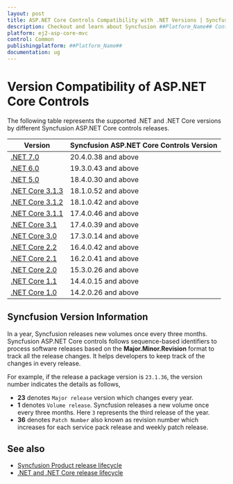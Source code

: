 ```yaml
---
layout: post
title: ASP.NET Core Controls Compatibility with .NET Versions | Syncfusion
description: Checkout and learn about Syncfusion ##Platform_Name## Controls Compatibility with .NET Versions and much more.
platform: ej2-asp-core-mvc
control: Common
publishingplatform: ##Platform_Name##
documentation: ug
---
```


# Version Compatibility of ASP.NET Core Controls

The following table represents the supported .NET and .NET Core versions by different Syncfusion ASP.NET Core controls releases.

| Version | Syncfusion ASP.NET Core Controls Version |
| ------------- | ------------- |
| [.NET 7.0](https://devblogs.microsoft.com/dotnet/announcing-asp-net-core-in-dotnet-7/) | 20.4.0.38 and above |
| [.NET 6.0](https://devblogs.microsoft.com/dotnet/announcing-asp-net-core-in-net-6/) | 19.3.0.43 and above |
| [.NET 5.0](https://devblogs.microsoft.com/dotnet/announcing-asp-net-core-in-net-5/) | 18.4.0.30 and above  |
| [.NET Core 3.1.3](https://devblogs.microsoft.com/dotnet/net-core-march-2020/) | 18.1.0.52 and above |
| [.NET Core 3.1.2](https://devblogs.microsoft.com/dotnet/net-core-february-2020/) | 18.1.0.42 and above |
| [.NET Core 3.1.1](https://devblogs.microsoft.com/dotnet/net-core-january-2020/) | 17.4.0.46  and above |
| [.NET Core 3.1](https://devblogs.microsoft.com/dotnet/asp-net-core-updates-in-net-core-3-1/) | 17.4.0.39 and above |
| [.NET Core 3.0](https://devblogs.microsoft.com/dotnet/announcing-net-core-3-0/) | 17.3.0.14 and above |
| [.NET Core 2.2](https://devblogs.microsoft.com/dotnet/announcing-net-core-2-2/) | 16.4.0.42 and above |
| [.NET Core 2.1](https://devblogs.microsoft.com/dotnet/announcing-net-core-2-1/) | 16.2.0.41 and above |
| [.NET Core 2.0](https://devblogs.microsoft.com/dotnet/announcing-net-core-2-0/) | 15.3.0.26 and above |
| [.NET Core 1.1](https://devblogs.microsoft.com/dotnet/announcing-net-core-1-1/) | 14.4.0.15 and above |
| [.NET Core 1.0](https://devblogs.microsoft.com/dotnet/announcing-net-core-1-0/) | 14.2.0.26 and above |

## Syncfusion Version Information

In a year, Syncfusion releases new volumes once every three months. Syncfusion ASP.NET Core controls follows sequence-based identifiers to process software releases based on the **Major.Minor.Revision** format to track all the release changes. It helps developers to keep track of the changes in every release. 

For example, if the release a package version is `23.1.36`, the version number indicates the details as follows,

* **23** denotes `Major release` version which changes every year.
* **1** denotes `Volume release`. Syncfusion releases a new volume once every three months. Here `3` represents the third release of the year.
* **36** denotes `Patch Number` also known as revision number which increases for each service pack release and weekly patch release.

## See also

* [Syncfusion Product release lifecycle](https://www.syncfusion.com/support/product-lifecycle/)
* [.NET and .NET Core release lifecycle](https://dotnet.microsoft.com/en-us/platform/support/policy/dotnet-core)
